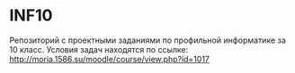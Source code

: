 # INF10
Репозиторий с проектными заданиями по профильной информатике за 10 класс. Условия задач находятся по ссылке: http://moria.1586.su/moodle/course/view.php?id=1017
